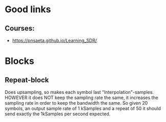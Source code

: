 # Good links

## Courses:
- https://pnsaeta.github.io/Learning_SDR/

# Blocks
## Repeat-block
Does upsampling, so makes each symbol last "Interpolation"-samples.
HOWEVER it does NOT keep the sampling rate the same, it increases the sampling rate in order to keep the bandwidth the same.
So given 20 symbols, an output sample rate of 1 kSamples and a repeat of 50 it should send exactly the 1kSamples per second expected.